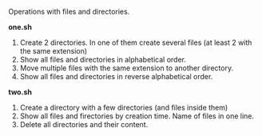 Operations with files and directories.

**one.sh**
1. Create 2 directories. In one of them create several files (at least 2 with the same extension)
2. Show all files and directories in alphabetical order.
3. Move multiple files with the same extension to another directory.
4. Show all files and directories in reverse alphabetical order.

**two.sh**
1. Create a directory with a few directories (and files inside them)
2. Show all files and firectories by creation time. Name of files in one line.
3. Delete all directories and their content.
